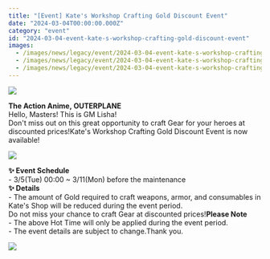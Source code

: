 ```yaml
---
title: "[Event] Kate's Workshop Crafting Gold Discount Event"
date: "2024-03-04T00:00:00.000Z"
category: "event"
id: "2024-03-04-event-kate-s-workshop-crafting-gold-discount-event"
images:
  - /images/news/legacy/event/2024-03-04-event-kate-s-workshop-crafting-gold-discount-event/63f8560101d54b88aa55892f276f8215.webp
  - /images/news/legacy/event/2024-03-04-event-kate-s-workshop-crafting-gold-discount-event/1458c41f7fa442ce9df3a0b6897d3733_002.webp
  - /images/news/legacy/event/2024-03-04-event-kate-s-workshop-crafting-gold-discount-event/ed8ad32019c148938f52cea569915e67.webp
---
```


![](/images/news/legacy/event/2024-03-04-event-kate-s-workshop-crafting-gold-discount-event/63f8560101d54b88aa55892f276f8215.webp)  

**The Action Anime, OUTERPLANE**  
Hello, Masters! This is GM Lisha!  
Don't miss out on this great opportunity to craft Gear for your heroes at discounted prices!Kate's Workshop Crafting Gold Discount Event is now available!

![](/images/news/legacy/event/2024-03-04-event-kate-s-workshop-crafting-gold-discount-event/1458c41f7fa442ce9df3a0b6897d3733_002.webp)  
  

**✨ Event Schedule**  
\- 3/5(Tue) 00:00 ~ 3/11(Mon) before the maintenance  
**✨ Details**  
\- The amount of Gold required to craft weapons, armor, and consumables in Kate's Shop will be reduced during the event period.  
Do not miss your chance to craft Gear at discounted prices!**Please Note**  
\- The above Hot Time will only be applied during the event period.  
\- The event details are subject to change.Thank you.

![](/images/news/legacy/event/2024-03-04-event-kate-s-workshop-crafting-gold-discount-event/ed8ad32019c148938f52cea569915e67.webp)
